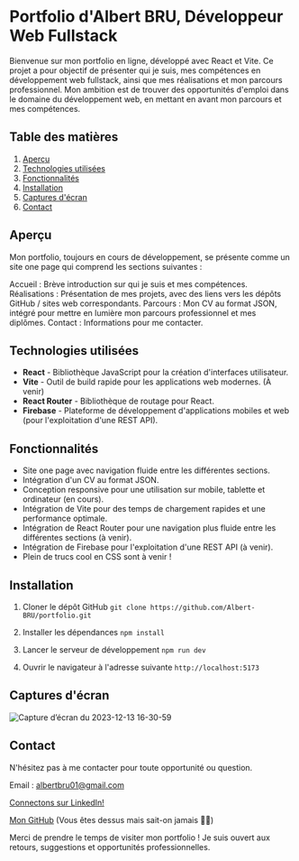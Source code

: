 # Portfolio d'Albert BRU, Développeur Web Fullstack

Bienvenue sur mon portfolio en ligne, développé avec React et Vite. Ce projet a pour objectif de présenter qui je suis, mes compétences en développement web fullstack, ainsi que mes réalisations et mon parcours professionnel. Mon ambition est de trouver des opportunités d'emploi dans le domaine du développement web, en mettant en avant mon parcours et mes compétences.

## Table des matières

1. [Aperçu](#aperçu)
2. [Technologies utilisées](#technologies-utilisées)
3. [Fonctionnalités](#fonctionnalités)
4. [Installation](#installation)
5. [Captures d'écran](#captures-décran)
6. [Contact](#contact)

## Aperçu

Mon portfolio, toujours en cours de développement, se présente comme un site one page qui comprend les sections suivantes :

Accueil : Brève introduction sur qui je suis et mes compétences.
Réalisations : Présentation de mes projets, avec des liens vers les dépôts GitHub / sites web correspondants.
Parcours : Mon CV au format JSON, intégré pour mettre en lumière mon parcours professionnel et mes diplômes.
Contact : Informations pour me contacter.

## Technologies utilisées

- **React** - Bibliothèque JavaScript pour la création d'interfaces utilisateur.
- **Vite** - Outil de build rapide pour les applications web modernes.
(À venir)
- **React Router** - Bibliothèque de routage pour React.
- **Firebase** - Plateforme de développement d'applications mobiles et web (pour l'exploitation d'une REST API).

## Fonctionnalités

- Site one page avec navigation fluide entre les différentes sections.
- Intégration d'un CV au format JSON.
- Conception responsive pour une utilisation sur mobile, tablette et ordinateur (en cours).
- Intégration de Vite pour des temps de chargement rapides et une performance optimale.
- Intégration de React Router pour une navigation plus fluide entre les différentes sections (à venir).
- Intégration de Firebase pour l'exploitation d'une REST API (à venir).
- Plein de trucs cool en CSS sont à venir !

## Installation

1. Cloner le dépôt GitHub
```git clone https://github.com/Albert-BRU/portfolio.git```

2. Installer les dépendances
```npm install```

3. Lancer le serveur de développement
```npm run dev```

4. Ouvrir le navigateur à l'adresse suivante
```http://localhost:5173```

## Captures d'écran
![Capture d’écran du 2023-12-13 16-30-59](https://github.com/AlbertBRU/portfolio/assets/88968516/42b1277a-8b3e-475d-87cd-13f636f62521)

## Contact 

N'hésitez pas à me contacter pour toute opportunité ou question.

Email : albertbru01@gmail.com

[Connectons sur LinkedIn!](https://www.linkedin.com/in/albertbrudigital/)

[Mon GitHub](https://github.com/AlbertBRU) (Vous êtes dessus mais sait-on jamais 🤷‍♂️)

Merci de prendre le temps de visiter mon portfolio ! Je suis ouvert aux retours, suggestions et opportunités professionnelles.
